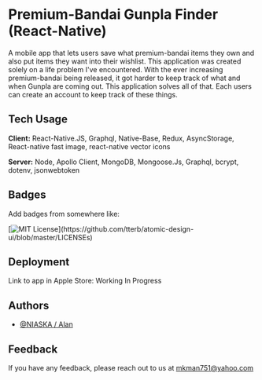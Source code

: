 # Premium-Bandai Gunpla Finder (React-Native)
A mobile app that lets users save what premium-bandai items they own and also put items they want into their wishlist.
This application was created solely on a life problem I've encountered. With the ever increasing premium-bandai being released, it got harder to keep track of what and when Gunpla are coming out. This application solves all of that. Each users can create an account to keep track of these things.

    
## Tech Usage

**Client:** React-Native.JS, Graphql, Native-Base, Redux, AsyncStorage, React-native fast image, react-native vector icons

**Server:** Node, Apollo Client, MongoDB, Mongoose.Js, Graphql, bcrypt, dotenv, jsonwebtoken

  
## Badges

Add badges from somewhere like: 

[![MIT License](https://img.shields.io/apm/l/atomic-design-ui.svg?)](https://github.com/tterb/atomic-design-ui/blob/master/LICENSEs)

  
## Deployment

Link to app in Apple Store: Working In Progress

## Authors

- [@NIASKA / Alan](https://github.com/NIASKAA)

  
## Feedback

If you have any feedback, please reach out to us at mkman751@yahoo.com
